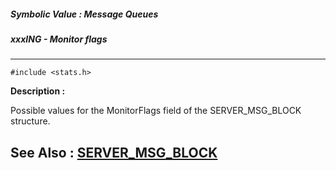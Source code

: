 ##### Symbolic Value : Message Queues
##### xxxING - Monitor flags
---
```
#include <stats.h>
```
**Description :**

Possible values for the MonitorFlags field of the SERVER_MSG_BLOCK structure.

**See Also :**
[SERVER_MSG_BLOCK](/reference/Data/SERVER_MSG_BLOCK)
---
